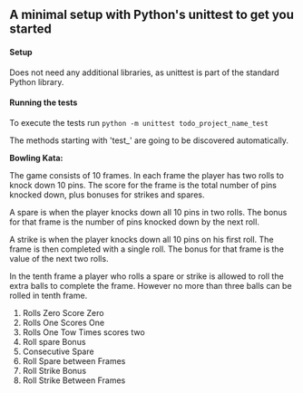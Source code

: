 ## A minimal setup with Python's unittest to get you started

#### Setup

Does not need any additional libraries, as unittest is part of the
standard Python library.


#### Running the tests

To execute the tests run `python -m unittest todo_project_name_test`

The methods starting with 'test_' are going to be discovered automatically.


**Bowling Kata:**

The game consists of 10 frames.
In each frame the player has two rolls to knock down 10 pins.
The score for the frame is the total number of pins knocked down, plus bonuses for strikes and spares.

A spare is when the player knocks down all 10 pins in two rolls.
The bonus for that frame is the number of pins knocked down by the next roll.

A strike is when the player knocks down all 10 pins on his first roll.
The frame is then completed with a single roll.
The bonus for that frame is the value of the next two rolls.

In the tenth frame a player who rolls a spare or strike is allowed to roll the extra balls to complete the frame.
However no more than three balls can be rolled in tenth frame.


1. Rolls Zero Score Zero
2. Rolls One Scores One
3. Rolls One Tow Times scores two
4. Roll spare Bonus
5. Consecutive Spare
6. Roll Spare between Frames
7. Roll Strike Bonus
8. Roll Strike Between Frames



